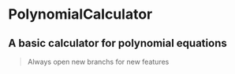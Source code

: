 # PolynomialCalculator
A basic calculator for polynomial equations
-------------------
> Always open new branchs for new features
